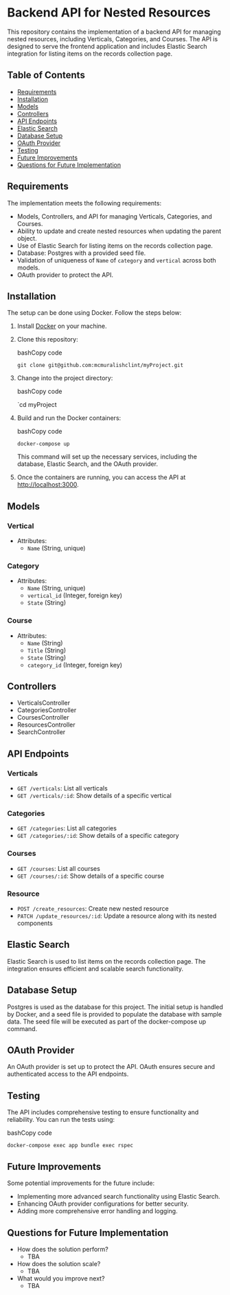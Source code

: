 # Backend API for Nested Resources

This repository contains the implementation of a backend API for managing nested resources, including Verticals, Categories, and Courses. The API is designed to serve the frontend application and includes Elastic Search integration for listing items on the records collection page.

## Table of Contents

-   [Requirements](https://chat.openai.com/c/804068b1-2f2c-416b-a37c-aecbf287b11f#requirements)
-   [Installation](https://chat.openai.com/c/804068b1-2f2c-416b-a37c-aecbf287b11f#installation)
-   [Models](https://chat.openai.com/c/804068b1-2f2c-416b-a37c-aecbf287b11f#models)
-   [Controllers](https://chat.openai.com/c/804068b1-2f2c-416b-a37c-aecbf287b11f#controllers)
-   [API Endpoints](https://chat.openai.com/c/804068b1-2f2c-416b-a37c-aecbf287b11f#api-endpoints)
-   [Elastic Search](https://chat.openai.com/c/804068b1-2f2c-416b-a37c-aecbf287b11f#elastic-search)
-   [Database Setup](https://chat.openai.com/c/804068b1-2f2c-416b-a37c-aecbf287b11f#database-setup)
-   [OAuth Provider](https://chat.openai.com/c/804068b1-2f2c-416b-a37c-aecbf287b11f#oauth-provider)
-   [Testing](https://chat.openai.com/c/804068b1-2f2c-416b-a37c-aecbf287b11f#testing)
-   [Future Improvements](https://chat.openai.com/c/804068b1-2f2c-416b-a37c-aecbf287b11f#future-improvements)
-   [Questions for Future Implementation](https://chat.openai.com/c/804068b1-2f2c-416b-a37c-aecbf287b11f#questions-for-future-implementation)

## Requirements

The implementation meets the following requirements:

-   Models, Controllers, and API for managing Verticals, Categories, and Courses.
-   Ability to update and create nested resources when updating the parent object.
-   Use of Elastic Search for listing items on the records collection page.
-   Database: Postgres with a provided seed file.
-   Validation of uniqueness of `Name` of `category` and `vertical` across both models.
-   OAuth provider to protect the API.

## Installation

The setup can be done using Docker. Follow the steps below:

1.  Install [Docker](https://www.docker.com/get-started) on your machine.
    
2.  Clone this repository:
    
    bashCopy code
    
    `git clone git@github.com:mcmuralishclint/myProject.git` 
    
3.  Change into the project directory:
    
    bashCopy code
    
    `cd myProject
    
4.  Build and run the Docker containers:
    
    bashCopy code
    
    `docker-compose up` 
    
    This command will set up the necessary services, including the database, Elastic Search, and the OAuth provider.
    
5.  Once the containers are running, you can access the API at [http://localhost:3000](http://localhost:3000/).
    

## Models

### Vertical

-   Attributes:
    -   `Name` (String, unique)

### Category

-   Attributes:
    -   `Name` (String, unique)
    -   `vertical_id` (Integer, foreign key)
    -   `State` (String) 

### Course

-   Attributes:
    -   `Name` (String)
    -   `Title` (String)
    -   `State` (String) 
    -   `category_id` (Integer, foreign key)

## Controllers

-   VerticalsController
-   CategoriesController
-   CoursesController
-   ResourcesController
-   SearchController

## API Endpoints

### Verticals

-   `GET /verticals`: List all verticals
-   `GET /verticals/:id`: Show details of a specific vertical

### Categories

-   `GET /categories`: List all categories
-   `GET /categories/:id`: Show details of a specific category

### Courses

-   `GET /courses`: List all courses
-   `GET /courses/:id`: Show details of a specific course

### Resource

-   `POST /create_resources`: Create new nested resource
-   `PATCH /update_resources/:id`: Update a resource along with its nested components

## Elastic Search

Elastic Search is used to list items on the records collection page. The integration ensures efficient and scalable search functionality.

## Database Setup

Postgres is used as the database for this project. The initial setup is handled by Docker, and a seed file is provided to populate the database with sample data. The seed file will be executed as part of the docker-compose up command.

## OAuth Provider

An OAuth provider is set up to protect the API. OAuth ensures secure and authenticated access to the API endpoints.

## Testing

The API includes comprehensive testing to ensure functionality and reliability. You can run the tests using:

bashCopy code

`docker-compose exec app bundle exec rspec` 

## Future Improvements

Some potential improvements for the future include:

-   Implementing more advanced search functionality using Elastic Search.
-   Enhancing OAuth provider configurations for better security.
-   Adding more comprehensive error handling and logging.

## Questions for Future Implementation

-   How does the solution perform?
	- TBA
-   How does the solution scale?
	- TBA
-   What would you improve next?
	- TBA
